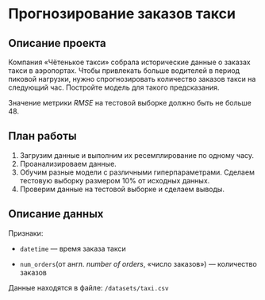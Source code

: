 #  Прогнозирование заказов такси

## Описание проекта
Компания «Чётенькое такси» собрала исторические данные о заказах такси в аэропортах. Чтобы привлекать больше водителей в период пиковой нагрузки, нужно спрогнозировать количество заказов такси на следующий час. Постройте модель для такого предсказания.

Значение метрики *RMSE* на тестовой выборке должно быть не больше 48.

## План работы

1. Загрузим данные и выполним их ресемплирование по одному часу.
2. Проанализироваем данные.
3. Обучим разные модели с различными гиперпараметрами. Сделаем тестовую выборку размером 10% от исходных данных.
4. Проверим данные на тестовой выборке и сделаем выводы.

## Описание данных

Признаки:

-	`datetime` — время заказа такси
    
-	`num_orders`(от англ. *number of orders*, «число заказов») — количество заказов

Данные находятся в файле: `/datasets/taxi.csv`
